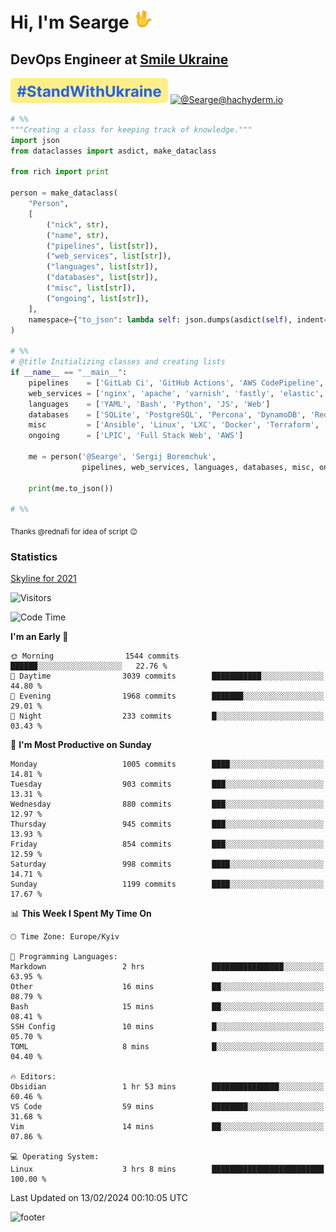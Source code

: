# Hi, I'm Searge <img src="images/vulcan.webp" style="display: inline-block; margin: 0; height: 2rem" alt="Vulcan salute" />

## DevOps Engineer at [Smile Ukraine](https://smile-ukraine.com/en)

[![Stand With Ukraine](https://raw.githubusercontent.com/vshymanskyy/StandWithUkraine/main/badges/StandWithUkraine.svg)](https://stand-with-ukraine.pp.ua)
<a rel="me" href="https://hachyderm.io/@Searge">![@Searge@hachyderm.io](https://img.shields.io/badge/-@Searge-%232B90D9?logo=mastodon&logoColor=white)</a>

```python
# %%
"""Creating a class for keeping track of knowledge."""
import json
from dataclasses import asdict, make_dataclass

from rich import print

person = make_dataclass(
    "Person",
    [
        ("nick", str),
        ("name", str),
        ("pipelines", list[str]),
        ("web_services", list[str]),
        ("languages", list[str]),
        ("databases", list[str]),
        ("misc", list[str]),
        ("ongoing", list[str]),
    ],
    namespace={"to_json": lambda self: json.dumps(asdict(self), indent=4)},
)

# %%
# @title Initializing classes and creating lists
if __name__ == "__main__":
    pipelines    = ['GitLab Ci', 'GitHub Actions', 'AWS CodePipeline', 'Jenkins']
    web_services = ['nginx', 'apache', 'varnish', 'fastly', 'elastic', 'solr']
    languages    = ['YAML', 'Bash', 'Python', 'JS', 'Web']
    databases    = ['SQLite', 'PostgreSQL', 'Percona', 'DynamoDB', 'Redis']
    misc         = ['Ansible', 'Linux', 'LXC', 'Docker', 'Terraform', 'AWS']
    ongoing      = ['LPIC', 'Full Stack Web', 'AWS']

    me = person('@Searge', 'Sergij Boremchuk',
                pipelines, web_services, languages, databases, misc, ongoing)

    print(me.to_json())

# %%

```

<sub>Thanks @rednafi for idea of script :wink:</sub>

### Statistics

[Skyline for 2021](https://skyline.github.com/Searge/2021)

![Visitors](https://komarev.com/ghpvc/?username=searge&label=Profile%20views&color=0e75b6&style=flat) 
<!--START_SECTION:waka-->
![Code Time](http://img.shields.io/badge/Code%20Time-2%2C417%20hrs%2034%20mins-blue)

**I'm an Early 🐤** 

```text
🌞 Morning                1544 commits        ██████░░░░░░░░░░░░░░░░░░░   22.76 % 
🌆 Daytime                3039 commits        ███████████░░░░░░░░░░░░░░   44.80 % 
🌃 Evening                1968 commits        ███████░░░░░░░░░░░░░░░░░░   29.01 % 
🌙 Night                  233 commits         █░░░░░░░░░░░░░░░░░░░░░░░░   03.43 % 
```
📅 **I'm Most Productive on Sunday** 

```text
Monday                   1005 commits        ████░░░░░░░░░░░░░░░░░░░░░   14.81 % 
Tuesday                  903 commits         ███░░░░░░░░░░░░░░░░░░░░░░   13.31 % 
Wednesday                880 commits         ███░░░░░░░░░░░░░░░░░░░░░░   12.97 % 
Thursday                 945 commits         ███░░░░░░░░░░░░░░░░░░░░░░   13.93 % 
Friday                   854 commits         ███░░░░░░░░░░░░░░░░░░░░░░   12.59 % 
Saturday                 998 commits         ████░░░░░░░░░░░░░░░░░░░░░   14.71 % 
Sunday                   1199 commits        ████░░░░░░░░░░░░░░░░░░░░░   17.67 % 
```


📊 **This Week I Spent My Time On** 

```text
🕑︎ Time Zone: Europe/Kyiv

💬 Programming Languages: 
Markdown                 2 hrs               ████████████████░░░░░░░░░   63.95 % 
Other                    16 mins             ██░░░░░░░░░░░░░░░░░░░░░░░   08.79 % 
Bash                     15 mins             ██░░░░░░░░░░░░░░░░░░░░░░░   08.41 % 
SSH Config               10 mins             █░░░░░░░░░░░░░░░░░░░░░░░░   05.70 % 
TOML                     8 mins              █░░░░░░░░░░░░░░░░░░░░░░░░   04.40 % 

🔥 Editors: 
Obsidian                 1 hr 53 mins        ███████████████░░░░░░░░░░   60.46 % 
VS Code                  59 mins             ████████░░░░░░░░░░░░░░░░░   31.68 % 
Vim                      14 mins             ██░░░░░░░░░░░░░░░░░░░░░░░   07.86 % 

💻 Operating System: 
Linux                    3 hrs 8 mins        █████████████████████████   100.00 % 
```


 Last Updated on 13/02/2024 00:10:05 UTC
<!--END_SECTION:waka-->

![footer](https://capsule-render.vercel.app/api?type=waving&color=gradient&customColorList=14,21&height=82&section=footer)

